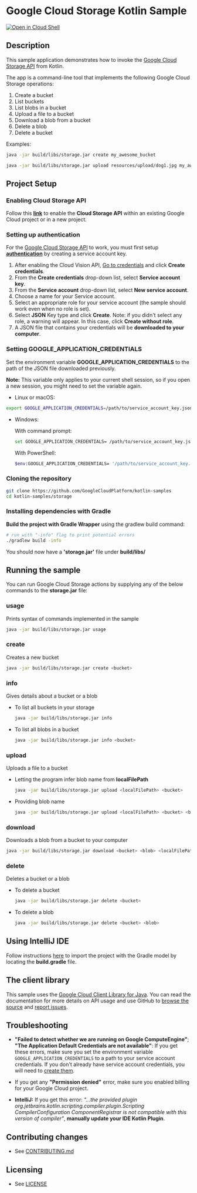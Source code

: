 # Google Cloud Storage Kotlin Sample

[![Open in Cloud Shell][shell_img]][shell_link]

[shell_img]: http://gstatic.com/cloudssh/images/open-btn.png
[shell_link]: https://console.cloud.google.com/cloudshell/open?git_repo=https://github.com/googlecloudplatform/kotlin-samples&page=editor&working_dir=storage

## Description

This sample application demonstrates how to invoke the [Google Cloud Storage API][storage-api-docs] from Kotlin.

The app is a command-line tool that implements the following Google Cloud Storage operations:

1. Create a bucket
2. List buckets 
3. List blobs in a bucket
4. Upload a file to a bucket
5. Download a blob from a bucket
6. Delete a blob
7. Delete a bucket

Examples:
```sh 
java -jar build/libs/storage.jar create my_awesome_bucket
```
```sh 
java -jar build/libs/storage.jar upload resources/upload/dog1.jpg my_awesome_bucket
```

## Project Setup

### Enabling Cloud Storage API

Follow this **[link][enable-storage-api]** to enable the **Cloud Storage API** within an existing Google Cloud project or in a new project.

### Setting up authentication

For the [Google
Cloud Storage API][storage-api-docs] to work, you must first setup **[authentication](https://cloud.google.com/docs/authentication/production)** by creating a service account key.

1. After enabling the Cloud Vision API, [Go to credentials][create-creds] and click **Create credentials**.
2. From the **Create credentials** drop-down list, select **Service account key**.
3. From the **Service account** drop-down list, select **New service account**.
4. Choose a name for your Service account.
4. Select an appropriate role for your service account (the sample should work even when no role is set).
5. Select **JSON** Key type and click **Create**. Note: if you didn't select any role, a warning will appear. In this case, click **Create without role**.
6. A JSON file that contains your credentials will be **downloaded to your computer**.

### Setting GOOGLE_APPLICATION_CREDENTIALS

Set the environment variable **GOOGLE_APPLICATION_CREDENTIALS** to the path of the JSON file downloaded previously.

**Note:** This variable only applies to your current shell session, so if you open a new session, you might need to set the variable again.

* Linux or macOS: 
```sh
export GOOGLE_APPLICATION_CREDENTIALS=/path/to/service_account_key.json
```
* Windows: 

   With command prompt:
   ```sh
   set GOOGLE_APPLICATION_CREDENTIALS= /path/to/service_account_key.json
   ```
   With PowerShell:
   ```sh
   $env:GOOGLE_APPLICATION_CREDENTIALS= '/path/to/service_account_key.json'
   ```
### Cloning the repository
```sh
git clone https://github.com/GoogleCloudPlatform/kotlin-samples
cd kotlin-samples/storage
```
### Installing dependencies with Gradle

**Build the project with Gradle Wrapper** using the gradlew build command:
```sh
# run with "-info" flag to print potential errors
./gradlew build -info
```
You should now have a **'storage.jar'** file under **build/libs/**
## Running the sample

You can run Google Cloud Storage actions by supplying any of the below commands to the **storage.jar** file:

### usage

Prints syntax of commands implemented in the sample
```sh 
java -jar build/libs/storage.jar usage
```
### create

Creates a new bucket
```sh 
java -jar build/libs/storage.jar create <bucket>
```
### info

Gives details about a bucket or a blob
* To list all buckets in your storage
  ```sh 
  java -jar build/libs/storage.jar info
  ```
* To list all blobs in a bucket
  ```sh 
  java -jar build/libs/storage.jar info <bucket>
  ```
### upload
 
Uploads a file to a bucket
*  Letting the program infer blob name from **localFilePath**
   ```sh 
   java -jar build/libs/storage.jar upload <localFilePath> <bucket>
   ```
*  Providing blob name
   ```sh 
   java -jar build/libs/storage.jar upload <localFilePath> <bucket> <blob>
   ```  
### download

Downloads a blob from a bucket to your computer
```sh 
java -jar build/libs/storage.jar download <bucket> <blob> <localFilePath>
```
### delete

Deletes a bucket or a blob
* To delete a bucket
  ```sh 
  java -jar build/libs/storage.jar delete <bucket>
  ```
* To delete a blob
  ```sh 
  java -jar build/libs/storage.jar delete <bucket> <blob>
  ```

## Using IntelliJ IDE

Follow instructions [here](https://www.jetbrains.com/help/idea/gradle.html) to import the project with the Gradle model by locating the **build.gradle** file.

## The client library

This sample uses the [Google Cloud Client Library for Java][google-cloud-java].
You can read the documentation for more details on API usage and use GitHub
to [browse the source][google-cloud-java-source] and
[report issues][google-cloud-java-issues].

## Troubleshooting
 * **"Failed to detect whether we are running on Google ComputeEngine"**; **"The Application Default Credentials are not available"**: If you get these errors, make sure you set the environment variable `GOOGLE_APPLICATION_CREDENTIALS` to a path to your service account credentials. If you don't already have service account credentials, you will need to
[create them][create-creds]. 

 * If you get any **"Permission denied"** error, make sure you enabled billing for your Google Cloud project. 
 
 * **IntelliJ:** If you get this error: *"...the provided plugin org.jetbrains.kotlin.scripting.compiler.plugin.Scripting CompilerConfiguration ComponentRegistrar is not compatible with this version of compiler"*, **manually update your IDE Kotlin Plugin**.

[storage-api-docs]: https://cloud.google.com/storage/
[enable-storage-api]: https://console.cloud.google.com/flows/enableapi?apiid=storage.googleapis.com
[gradle]: https://docs.gradle.org/current/userguide/installation.html
[create-creds]: https://console.cloud.google.com/apis/credentials
[cloud-tools-intellij]: https://cloud.google.com/tools/intellij/docs/
[google-cloud-java]: https://googlecloudplatform.github.io/google-cloud-java
[google-cloud-java-source]: https://github.com/GoogleCloudPlatform/google-cloud-java
[google-cloud-java-issues]: https://github.com/GoogleCloudPlatform/google-cloud-java/issues

## Contributing changes

* See [CONTRIBUTING.md](../CONTRIBUTING.md)

## Licensing

* See [LICENSE](../LICENSE)
